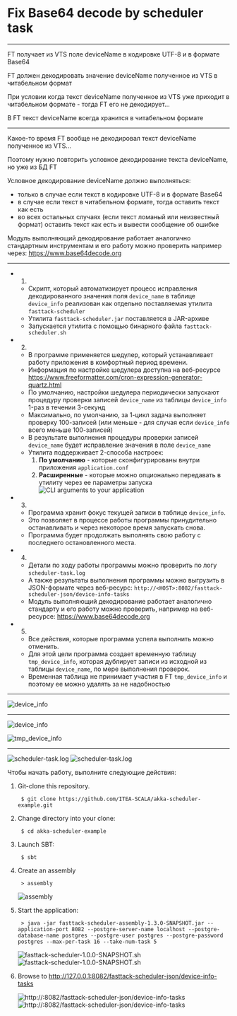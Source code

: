# Fix Base64 decode by scheduler task

---

FT получает из VTS поле deviceName в кодировке UTF-8 и в формате Base64

FT должен декодировать значение deviceName полученное из VTS в читабельном формат

При условии когда текст deviceName полученное из VTS уже приходит в читабельном формате - тогда FT его не декодирует...

В FT текст deviceName всегда хранится в читабельном формате


---

Какое-то время FT вообще не декодировал текст deviceName полученное из VTS...

Поэтому нужно повторить условное декодирование текста deviceName, но уже из БД FT

Условное декодирование deviceName должно выполняться:
* только в случае если текст в кодировке UTF-8 и в формате Base64
* в случае если текст в читабельном формате, тогда оставить текст как есть
* во всех остальных случаях (если текст ломаный или неизвестный формат) оставить текст как есть и вывести сообщение об ошибке


Модуль выполняющий декодирование работает аналогично стандартным инструментам и его работу можно проверить например через:  https://www.base64decode.org 


---

* 1.
  * Скрипт, который автоматизирует процесс исправления декодированного значения поля `device_name` в таблице `device_info` реализован как отдельно поставляемая утилита `fasttack-scheduler` 
  * Утилита `fasttack-scheduler.jar` поставляется в JAR-архиве
  * Запускается утилита с помощью бинарного файла `fasttack-scheduler.sh`
* 2.
  * В программе применяется шедулер, который устанавливает работу приложения в комфортный период времени.
  * Информация по настройке шедулера доступна на веб-ресурсе  https://www.freeformatter.com/cron-expression-generator-quartz.html
  * По умолчанию, настройки шедулера периодически запускают процедуру проверки записей `device_name` из таблицы `device_info` 1-раз в течении 3-секунд
  * Максимально, по умолчанию, за 1-цикл задача выполняет проверку 100-записей (или меньше - для случая если `device_info` всего меньше 100-записей)
  * В результате выполнения процедуры проверки записей `device_name` будет исправление значения в поле `device_name`
  * Утилита поддерживает 2-способа настроек:
    1. **По умолчанию** - которые сконфигурированы внутри приложения `application.conf`
    2. **Расширенные** - которые можно опционально передавать в утилиту через ее параметры запуска
       ![CLI arguments to your application](img/screenshot_7.png)
* 3.
  * Программа хранит фокус текущей записи в таблице `device_info`.
  * Это позволяет в процессе работы программы принудительно останавливать и через некоторое время запускать снова.
  * Программа будет продолжать выполнять свою работу с последнего остановленного места.
* 4.
  * Детали по ходу работы программы можно проверить по логу `scheduler-task.log`
  * А также результаты выполнения программы можно выгрузить в JSON-формате через веб-ресурс:  ```http://<HOST>:8082/fasttack-scheduler-json/device-info-tasks```
  * Модуль выполняющий декодирование работает аналогично стандарту и его работу можно проверить, например на веб-ресурсе:  https://www.base64decode.org 
* 5.
  * Все действия, которые программа успела выполнить можно отменить.
  * Для этой цели программа создает временную таблицу `tmp_device_info`, которая дублирует записи из исходной из таблицы `device_name`, по мере выполнения проверок.
  * Временная таблица не принимает участия в FT `tmp_device_info` и поэтому ее можно удалять за не надобностью

---

![device_info](img/screenshot_1.png)

---

![device_info](img/screenshot_5.png)

![tmp_device_info](img/screenshot_6.png)

---

![scheduler-task.log](img/screenshot_11.jpg)
![scheduler-task.log](img/screenshot_4.png)


Чтобы начать работу, выполните следующие действия:

1. Git-clone this repository.

        $ git clone https://github.com/ITEA-SCALA/akka-scheduler-example.git

2. Change directory into your clone:

        $ cd akka-scheduler-example

3. Launch SBT:

        $ sbt

4. Create an assembly

        > assembly

   ![assembly](img/screenshot_10.jpg)

5. Start the application:

        > java -jar fasttack-scheduler-assembly-1.3.0-SNAPSHOT.jar --application-port 8082 --postgre-server-name localhost --postgre-database-name postgres --postgre-user postgres --postgre-password postgres --max-per-task 16 --take-num-task 5

    ![fasttack-scheduler-1.0.0-SNAPSHOT.sh](img/screenshot_8.jpg)
    ![fasttack-scheduler-1.0.0-SNAPSHOT.sh](img/screenshot_9.jpg)

7. Browse to http://127.0.0.1:8082/fasttack-scheduler-json/device-info-tasks

   ![http://<HOST>:8082/fasttack-scheduler-json/device-info-tasks](img/screenshot_2.png)
   ![http://<HOST>:8082/fasttack-scheduler-json/device-info-tasks](img/screenshot_12.png)

